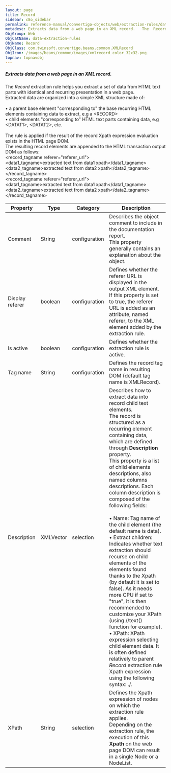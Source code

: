 ```yaml
---
layout: page
title: Record
sidebar: c8o_sidebar
permalink: reference-manual/convertigo-objects/web/extraction-rules/data-extraction-rules/record/
metadesc: Extracts data from a web page in an XML record.   The  Record  extraction rule helps you extract a set of data from HTML text parts with identical and
ObjGroup: Web
ObjCatName: data-extraction-rules
ObjName: Record
ObjClass: com.twinsoft.convertigo.beans.common.XMLRecord
ObjIcon: /images/beans/common/images/xmlrecord_color_32x32.png
topnav: topnavobj
---
```

##### Extracts data from a web page in an XML record. 

The <i>Record</i> extraction rule helps you extract a set of data from HTML text parts with identical and recurring presentation in a web page.<br/>Extracted data are organized into a simple XML structure made of:<br/><br/>• a parent base element "corresponding to" the base recurring HTML elements containing data to extract, e.g a <span class="computer">&lt;RECORD&gt;</span><br/>• child elements "corresponding to" HTML text parts containing data, e.g <span class="computer">&lt;DATAT1&gt;, &lt;DATAT2&gt;, etc.</span><br/><br/>The rule is applied if the result of the record Xpath expression evaluation exists in the HTML page DOM.<br/>The resulting record elements are appended to the HTML transaction output DOM as follows: <br/><span class="computer">&lt;record_tagname referer="referer_url"&gt;</span><br/><span class="computer">  &lt;data1_tagname&gt;extracted text from data1 xpath&lt;/data1_tagname&gt;</span><br/><span class="computer">  &lt;data2_tagname&gt;extracted text from data2 xpath&lt;/data2_tagname&gt;</span><br/><span class="computer">&lt;/record_tagname&gt;</span><br/><span class="computer">&lt;record_tagname referer="referer_url"&gt;</span><br/><span class="computer">  &lt;data1_tagname&gt;extracted text from data1 xpath&lt;/data1_tagname&gt;</span><br/><span class="computer">  &lt;data2_tagname&gt;extracted text from data2 xpath&lt;/data2_tagname&gt;</span><br/><span class="computer">&lt;/record_tagname&gt;</span>

Property | Type | Category | Description
--- | --- | --- | ---
Comment | String | configuration | Describes the object comment to include in the documentation report.<br/>This property generally contains an explanation about the object.
Display referer | boolean | configuration | Defines whether the referer URL is displayed in the output XML element.<br/>If this property is set to <span class="computer">true</span>, the referer URL is added as an attribute, named <span class="computer">referer</span>, to the XML element added by the extraction rule.
Is active | boolean | configuration | Defines whether the extraction rule is active.
Tag name | String | configuration | Defines the record tag name in resulting DOM (default tag name is <span class="computer">XMLRecord</span>).
Description | XMLVector | selection | Describes how to extract data into record child text elements.<br/>The record is structured as a recurring element containing data, which are defined through <b>Description</b> property. <br/>This property is a list of child elements descriptions, also named columns descriptions. Each column description is composed of the following fields:<br/><br/>• Name: Tag name of the child element (the default name is <span class="computer">data</span>).<br/>• Extract children: Indicates whether text extraction should recurse on child elements of the elements found thanks to the Xpath (by default it is set to <span class="computer">false</span>). As it needs more CPU if set to "true", it is then recommended to customize your XPath (using <span class="computer">//text()</span> function for example).<br/>• XPath: XPath expression selecting child element data. It is often defined relatively to parent <i>Record</i> extraction rule Xpath expression using the following syntax: <span class="computer">./</span>.<br/>
XPath | String | selection | Defines the Xpath expression of nodes on which the extraction rule applies.<br/>Depending on the extraction rule, the execution of this <b>Xpath</b> on the web page DOM can result in a single <span class="computer">Node</span> or a <span class="computer">NodeList</span>.
